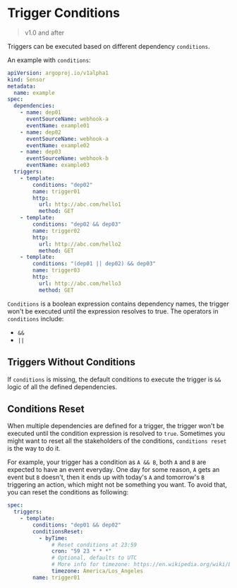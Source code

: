 # Trigger Conditions

> v1.0 and after

Triggers can be executed based on different dependency `conditions`.

An example with `conditions`:

```yaml
apiVersion: argoproj.io/v1alpha1
kind: Sensor
metadata:
  name: example
spec:
  dependencies:
    - name: dep01
      eventSourceName: webhook-a
      eventName: example01
    - name: dep02
      eventSourceName: webhook-a
      eventName: example02
    - name: dep03
      eventSourceName: webhook-b
      eventName: example03
  triggers:
    - template:
        conditions: "dep02"
        name: trigger01
        http:
          url: http://abc.com/hello1
          method: GET
    - template:
        conditions: "dep02 && dep03"
        name: trigger02
        http:
          url: http://abc.com/hello2
          method: GET
    - template:
        conditions: "(dep01 || dep02) && dep03"
        name: trigger03
        http:
          url: http://abc.com/hello3
          method: GET
```

`Conditions` is a boolean expression contains dependency names, the trigger
won't be executed until the expression resolves to true. The operators in
`conditions` include:

- `&&`
- `||`

## Triggers Without Conditions

If `conditions` is missing, the default conditions to execute the trigger is
`&&` logic of all the defined dependencies.

## Conditions Reset

When multiple dependencies are defined for a trigger, the trigger won't be executed until the condition expression is resolved to `true`. Sometimes you might want to reset all the stakeholders of the conditions, `conditions reset` is the way to do it.

For example, your trigger has a condition as `A && B`, both `A` and `B` are expected to have an event everyday. One day for some reason, `A` gets an event but `B` doesn't, then it ends up with today's `A` and tomorrow's `B` triggering an action, which might not be something you want. To avoid that, you can reset the conditions as following:

```yaml
spec:
  triggers:
    - template:
        conditions: "dep01 && dep02"
        conditionsReset:
          - byTime:
              # Reset conditions at 23:59
              cron: "59 23 * * *"
              # Optional, defaults to UTC
              # More info for timezone: https://en.wikipedia.org/wiki/List_of_tz_database_time_zones
              timezone: America/Los_Angeles
        name: trigger01
```
